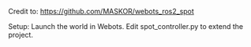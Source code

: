 Credit to: https://github.com/MASKOR/webots_ros2_spot

Setup:
Launch the world in Webots.
Edit spot_controller.py to extend the project.